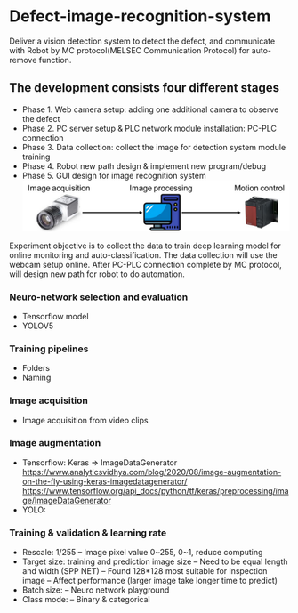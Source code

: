 # Defect-image-recognition-system
Deliver a vision detection system to detect the defect, and communicate with Robot by MC protocol(MELSEC Communication Protocol) for auto-remove function.

## The development consists four different stages
* Phase 1. Web camera setup: adding one additional camera to observe the defect
* Phase 2. PC server setup & PLC network module installation: PC-PLC connection
* Phase 3. Data collection: collect the image for detection system module training
* Phase 4. Robot new path design & implement new program/debug
* Phase 5. GUI design for image recognition system
![Screenshot of a comment on a GitHub issue showing an image, added in the Markdown.](Procedure.jpg)

Experiment objective is to collect the data to train deep learning model for online monitoring and auto-classification. 
The data collection will use the webcam setup online. After PC-PLC connection complete by MC protocol, will design new path for robot to do automation.

### Neuro-network selection and evaluation
* Tensorflow model
* YOLOV5


### Training pipelines
* Folders
* Naming


### Image acquisition
* Image acquisition from video clips


### Image augmentation
* Tensorflow: Keras => ImageDataGenerator
  https://www.analyticsvidhya.com/blog/2020/08/image-augmentation-on-the-fly-using-keras-imagedatagenerator/
  https://www.tensorflow.org/api_docs/python/tf/keras/preprocessing/image/ImageDataGenerator
* YOLO: 

### Training & validation & learning rate
* Rescale: 1/255
  – Image pixel value 0~255, 0~1, reduce computing
* Target size: training and prediction image size
  – Need to be equal length and width (SPP NET)
  – Found 128*128 most suitable for inspection image
  – Affect performance (larger image take longer time to predict)
* Batch size:
  – Neuro network playground
* Class mode:
  – Binary & categorical




